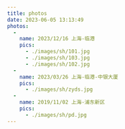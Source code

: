```yaml
---
title: photos
date: 2023-06-05 13:13:49
photos:
  - 
    name: 2023/12/16 上海-临港
    pics:
      - ./images/sh/101.jpg
      - ./images/sh/103.jpg
      - ./images/sh/102.jpg
  - 
    name: 2023/03/26 上海-临港-中银大厦
    pics:
      - ./images/sh/zyds.jpg
  - 
    name: 2019/11/02 上海-浦东新区
    pics:
      - ./images/sh/pd.jpg
---
```

